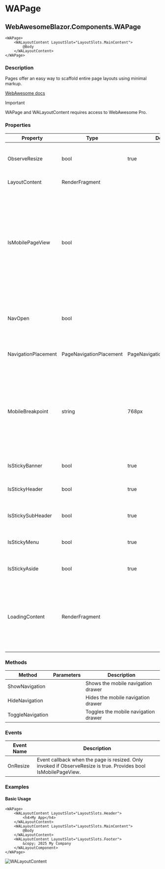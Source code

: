 ﻿# WAPage
## WebAwesomeBlazor.Components.WAPage

```HTML+Razor
<WAPage>
	<WALayoutContent LayoutSlot="LayoutSlots.MainContent">
		@Body
	</WALayoutContent>
</WAPage>
```

### Description
Pages offer an easy way to scaffold entire page layouts using minimal markup.

[WebAwesome docs](https://webawesome.com/docs/components/page/)

> [!IMPORTANT]
> WAPage and WALayoutContent requires access to WebAwesome Pro.

### Properties
| Property | Type   | Default | Description                              |
|----------|--------|---------|------------------------------------------|
| ObserveResize | bool | true | Enables page resize monitoring and triggers OnResize when the page resizes |
| LayoutContent | RenderFragment |  | Refer [WALayoutContent](/docs/WALayoutContent.md)  |
| IsMobilePageView | bool |  | Reflects. Indicates if the current view is mobile or desktop. This is determined by the MobileBreakpoint parameter. The value is updated after the component has rendered or when the browser is resized (when `ObserveResize` is `true`).|
| NavOpen | bool |  | Whether or not the navigation drawer is open. Note, the navigation drawer is only "open" on mobile views. |
| NavigationPlacement | PageNavigationPlacement | PageNavigationPlacement.Start | Where to place the navigation when in the mobile viewport. |
| MobileBreakpoint | string | 768px | At what page width to hide the "navigation" slot and collapse into a hamburger button. Accepts both numbers (interpreted as px) and CSS lengths (e.g. 50em), which are resolved based on the root element. |
| IsStickyBanner | bool | true | Indicates if the banner should be sticky. |
| IsStickyHeader | bool | true | Indicates if the header should be sticky. Default is true.  |
| IsStickySubHeader | bool | true | Indicates if the subheader should be sticky. Default is true. |
| IsStickyMenu | bool | true | Indicates if the menu should be sticky. Default is true. |
| IsStickyAside | bool | true | Indicates if the aside should be sticky. Default is true. |
| LoadingContent | RenderFragment |  | An optional custom loading content to show while the component is initializing. Prevents showing layout content until the component has fully rendered. |

### Methods
| Method      | Parameters       | Description                              |
|-------------|------------------|------------------------------------------|
| ShowNavigation  |    |Shows the mobile navigation drawer      |
| HideNavigation  |    |Hides the mobile navigation drawer      |
| ToggleNavigation  |    |Toggles the mobile navigation drawer      |

### Events
| Event Name  | Description                              |
|-------------|------------------------------------------|
| OnResize   | Event callback when the page is resized. Only invoked if ObserveResize is true. Provides bool IsMobilePageView.  |

### Examples

#### Basic Usage
```HTML+Razor
<WAPage>
	<WALayoutContent LayoutSlot="LayoutSlots.Header">
		<h4>My App</h4>
	</WALayoutContent>
	<WALayoutContent LayoutSlot="LayoutSlots.MainContent">
		@Body
	</WALayoutContent>
	<WALayoutContent LayoutSlot="LayoutSlots.Footer">
		&copy; 2025 My Company
	</WALayoutComponent>
</WAPage>
```

![WALayoutContent](https://github.com/user-attachments/assets/5b31ae7e-1b50-403f-b3c7-a7bf12ec4c8d)
